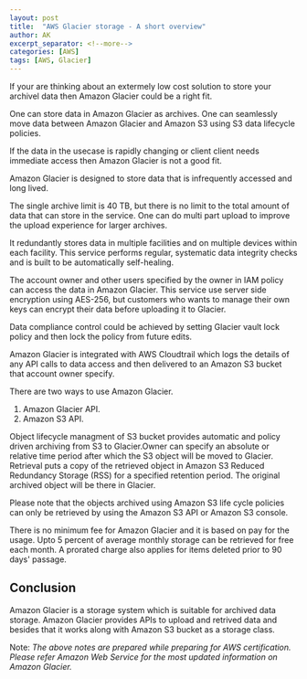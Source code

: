 ```yaml
---
layout: post
title:  "AWS Glacier storage - A short overview"
author: AK
excerpt_separator: <!--more-->
categories: [AWS]
tags: [AWS, Glacier]
---
```


If your are thinking about an extermely low cost solution to store your archivel data then Amazon Glacier could be a right fit. 

One can store data in Amazon Glacier as archives. 
One can seamlessly move data between Amazon Glacier and Amazon S3 using S3 data lifecycle policies.

<!--more-->

If the data in the usecase is rapidly changing or client client needs immediate access then Amazon Glacier is not a good fit.

Amazon Glacier is designed to store data that is infrequently accessed and long lived.

The single archive limit is 40 TB, but there is no limit to the total amount of data that can store in the service. One can do multi part upload to improve the upload experience for larger archives.

It redundantly stores data in multiple facilities and on multiple devices within each facility. This service performs regular, systematic data integrity checks and is built to be automatically self-healing.

The account owner and other users specified by the owner in IAM policy can access the data in Amazon Glacier. This service use server side encryption using AES-256, but customers who wants to manage their own keys can encrypt their data before uploading it to Glacier.

Data compliance control could be achieved by setting Glacier vault lock policy and then lock the policy from future edits.

Amazon Glacier is integrated with AWS Cloudtrail which logs the details of any API calls to data access and then delivered to an Amazon S3 bucket that account owner specify.

There are two ways to use Amazon Glacier.
1. Amazon Glacier API.
2. Amazon S3 API.

Object lifecycle managment of S3 bucket provides automatic and policy driven archiving from S3 to Glacier.Owner can specify an absolute or relative time period after which the S3 object will be moved to Glacier. Retrieval puts a copy of the retrieved object in Amazon S3 Reduced Redundancy Storage (RSS) for a specified retention period. The original archived object will be there in Glacier.

Please note that the objects archived using Amazon S3 life cycle policies can only be retrieved by using the Amazon S3 API or Amazon S3 console.

There is no minimum fee for Amazon Glacier and it is based on pay for the usage. Upto 5 percent of average monthly storage can be retrieved for free each month. A prorated charge also applies for items deleted prior to 90 days' passage.

## Conclusion

Amazon Glacier is a storage system which is suitable for archived data storage. Amazon Glacier provides APIs to upload and retrived data and besides that it works along with Amazon S3 bucket as a storage class.

Note: *The above notes are prepared while preparing for AWS certification. Please refer Amazon Web Service for the most updated information on Amazon Glacier.*